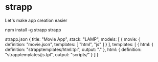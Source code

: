 strapp
======

Let's make app creation easier


npm install -g strapp
strapp

strapp.json
{
  title: "Movie App",
  stack: "LAMP",
  models: [ {
    movie: {
      definition: "movie.json",
      templates: [ "html", "js" ]
    }
  ],
  templates: [ {
    html: {
      definition: "strapptemplates/html.tpl",
      output: "."
    },
    html: {
      definition: "strapptemplates/js.tpl",
      output: "scripts/"
    }
  ]
}
